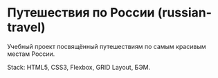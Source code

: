 # Путешествия по России (russian-travel)
Учебный проект посвящённый путешествиям по самым красивым местам России.

Stack: HTML5, CSS3, Flexbox, GRID Layout, БЭМ.


